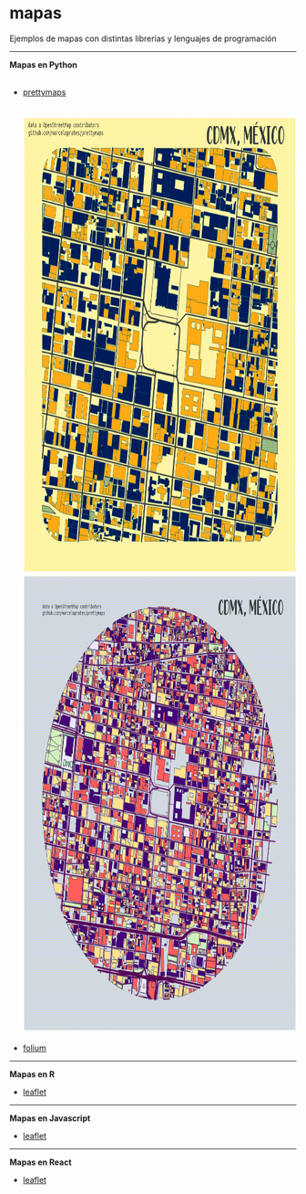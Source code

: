 # mapas
Ejemplos de mapas con distintas librerías y lenguajes de programación
<hr>
<b>Mapas en Python</b>
<br><br>
<ul>
  <li><a href="https://github.com/marceloprates/prettymaps" target="_blank" rel='noreferrer noopener'>prettymaps</a></li>
  <br><br>
  <img src="ejemplos/cdmx-square.png" alt="prettymaps-example" width="800" height="800" />
  <br>
  <img src="ejemplos/cdmx-circle.png" alt="prettymaps-example" width="800" height="800" />
  <br><br>
  <li><a href="https://github.com/python-visualization/folium" target="_blank" rel='noreferrer noopener'>folium</a></li>
</ul>
<hr>
<b>Mapas en R</b>
<ul>
  <li><a href="https://github.com/rstudio/leaflet" target="_blank" rel='noreferrer noopener'>leaflet</a></li>
</ul>
<hr>
<b>Mapas en Javascript</b>
<ul>
  <li><a href="https://github.com/Leaflet/Leaflet" target="_blank" rel='noreferrer noopener'>leaflet</a></li>
</ul>
<hr>
<b>Mapas en React</b>
<ul>
  <li><a href="https://github.com/PaulLeCam/react-leaflet" target="_blank" rel='noreferrer noopener'>leaflet</a></li>
</ul>
